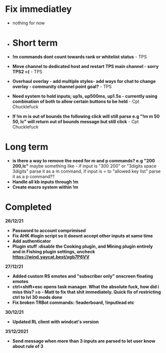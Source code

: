 # Fix immediatley 
- nothing for now




- # Short term
- **!m commands dont count towards rank or whitelist status** - TPS
- **Move channel to dedicated host and restart TPS main channel - sorry TPS2 =(**  - TPS
- **Overhaul overlay - add multiple styles-  add ways for chat to change overlay - community channel point goal?**  - TPS
- **Need system to hold inputs; up1s, up500ms, up1.5s - currently using combination of both to allow certain buttons to be held** - Cpt Chucklefuck
- **If !m m is out of bounds the following click will still parse e.g "!m m 50 50, lc" will return out of bounds message but still click** - Cpt Chucklefuck


# Long term
 - **is there a way to remove the need for m and p commands? e.g  "200 200,lc"** maybe something like - if input is "300 200" or "3digits space 3digits" parse it as a m command, if input is = to "allowed key list" parse it as a p command??
 - **Handle all kb inputs through !m**
 - **Create macro system within !m**
 


# Completed 

**26/12/21**
- **Password to account comprimised**
- **Fix AHK #login script so it doesnt accept other inputs at same time**
- **Add authenticator**
- **Plugin stuff :disable the Cooking plugin, and Mining plugin entirely and in Fishing plugin settings, uncheck https://wind.yaycat.best/xgb7P6VV** 

**27/12/21**
- **Added custom RS emotes and "subscriber only" onscreen floating emotes** 
- **ctrl+shift+esc opens task manager. What the absolute fuck, how did i miss this? =o - Matt to fix that shit immediately. Quick fix of restricting ctrl to lvl 30 mods done**
- **Fix broken TRBot commands: !leaderboard, !inputlead etc**

**30/12/21**
- **Updated RL client with windcat's version**

**31/12/2021**
- **Send message when more than 3 inputs are parsed to let user know about rule of 3**
